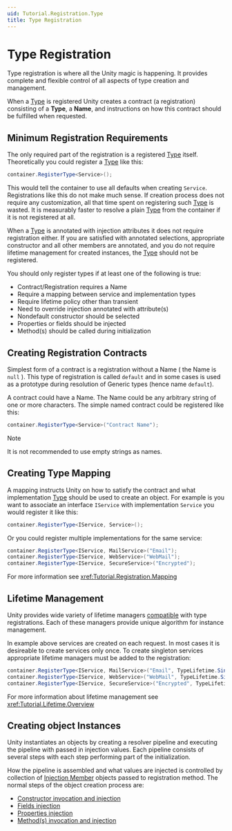 ```yaml
---
uid: Tutorial.Registration.Type
title: Type Registration
---
```


# Type Registration

Type registration is where all the Unity magic is happening. It provides complete and flexible control of all aspects of type creation and management.

When a [Type](xref:System.Type) is registered Unity creates a contract (a registration) consisting of a **Type**, a **Name**, and instructions on how this contract should be fulfilled when requested.

## Minimum Registration Requirements

The only required part of the registration is a registered [Type](xref:System.Type) itself. Theoretically you could register a [Type](xref:System.Type) like this:

```cs
container.RegisterType<Service>();
```

This would tell the container to use all defaults when creating `Service`. Registrations like this do not make much sense. If creation process does not require any customization, all that time spent on registering such [Type](xref:System.Type) is wasted. It is measurably faster to resolve a plain [Type](xref:System.Type) from the container if it is not registered at all.

When a [Type](xref:System.Type) is annotated with injection attributes it does not require registration either. If you are satisfied with annotated selections, appropriate constructor and all other members are annotated, and you do not require lifetime management for created instances, the [Type](xref:System.Type) should not be registered.

You should only register types if at least one of the following is true:

* Contract/Registration requires a Name
* Require a mapping between service and implementation types
* Require lifetime policy other than transient
* Need to override injection annotated with attribute(s)
* Nondefault constructor should be selected
* Properties or fields should be injected
* Method(s) should be called during initialization

## Creating Registration Contracts

Simplest form of a contract is a registration without a Name ( the Name is `null` ). This type of registration is called `default` and in some cases is used as a prototype during resolution of Generic types (hence name `default`).

A contract could have a Name. The Name could be any arbitrary string of one or more characters. The simple named contract could be registered like this:

```cs
container.RegisterType<Service>("Contract Name");
```

> [!NOTE]
> It is not recommended to use empty strings as names.

## Creating Type Mapping

A mapping instructs Unity on how to satisfy the contract and what implementation [Type](xref:System.Type) should be used to create an object. For example is you want to associate an interface `IService` with implementation `Service` you would register it like this:

```cs
container.RegisterType<IService, Service>();
```

Or you could register multiple implementations for the same service:

```cs
container.RegisterType<IService, MailService>("Email");
container.RegisterType<IService, WebService>("WebMail");
container.RegisterType<IService, SecureService>("Encrypted");
```

For more information see <xref:Tutorial.Registration.Mapping>

## Lifetime Management

Unity provides wide variety of lifetime managers [compatible](xref:Unity.TypeLifetime) with type registrations. Each of these managers provide unique algorithm for instance management.

In example above services are created on each request. In most cases it is desireable to create services only once. To create singleton services appropriate lifetime managers must be added to the registration:

```cs
container.RegisterType<IService, MailService>("Email", TypeLifetime.Singleton);
container.RegisterType<IService, WebService>("WebMail", TypeLifetime.Singleton);
container.RegisterType<IService, SecureService>("Encrypted", TypeLifetime.Singleton);
```

For more information about lifetime management see <xref:Tutorial.Lifetime.Overview>

## Creating object Instances

Unity instantiates an objects by creating a resolver pipeline and executing the pipeline with passed in injection values. Each pipeline consists of several steps with each step performing part of the initialization.

How the pipeline is assembled and what values are injected is controlled by collection of [Injection Member](xref:Unity.Injection.InjectionMember) objects passed to registration method. The normal steps of the object creation process are:

* [Constructor invocation and injection](xref:Tutorial.Injection.Constructor)
* [Fields injection](xref:Tutorial.Injection.Field)
* [Properties injection](xref:Tutorial.Injection.Property)
* [Method(s) invocation and injection](xref:Tutorial.Injection.Method)

